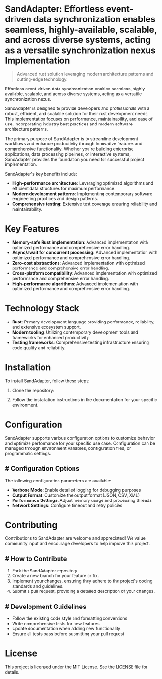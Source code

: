 <!-- fallback_SandAdapter_20251020182343_92041 -->

# SandAdapter: Effortless event-driven data synchronization enables seamless, highly-available, scalable, and across diverse systems, acting as a versatile synchronization nexus Implementation
> Advanced rust solution leveraging modern architecture patterns and cutting-edge technology.

Effortless event-driven data synchronization enables seamless, highly-available, scalable, and across diverse systems, acting as a versatile synchronization nexus.

SandAdapter is designed to provide developers and professionals with a robust, efficient, and scalable solution for their rust development needs. This implementation focuses on performance, maintainability, and ease of use, incorporating industry best practices and modern software architecture patterns.

The primary purpose of SandAdapter is to streamline development workflows and enhance productivity through innovative features and comprehensive functionality. Whether you're building enterprise applications, data processing pipelines, or interactive systems, SandAdapter provides the foundation you need for successful project implementation.

SandAdapter's key benefits include:

* **High-performance architecture**: Leveraging optimized algorithms and efficient data structures for maximum performance.
* **Modern development patterns**: Implementing contemporary software engineering practices and design patterns.
* **Comprehensive testing**: Extensive test coverage ensuring reliability and maintainability.

# Key Features

* **Memory-safe Rust implementation**: Advanced implementation with optimized performance and comprehensive error handling.
* **Async/await for concurrent processing**: Advanced implementation with optimized performance and comprehensive error handling.
* **Zero-cost abstractions**: Advanced implementation with optimized performance and comprehensive error handling.
* **Cross-platform compatibility**: Advanced implementation with optimized performance and comprehensive error handling.
* **High-performance algorithms**: Advanced implementation with optimized performance and comprehensive error handling.

# Technology Stack

* **Rust**: Primary development language providing performance, reliability, and extensive ecosystem support.
* **Modern tooling**: Utilizing contemporary development tools and frameworks for enhanced productivity.
* **Testing frameworks**: Comprehensive testing infrastructure ensuring code quality and reliability.

# Installation

To install SandAdapter, follow these steps:

1. Clone the repository:


2. Follow the installation instructions in the documentation for your specific environment.

# Configuration

SandAdapter supports various configuration options to customize behavior and optimize performance for your specific use case. Configuration can be managed through environment variables, configuration files, or programmatic settings.

## # Configuration Options

The following configuration parameters are available:

* **Verbose Mode**: Enable detailed logging for debugging purposes
* **Output Format**: Customize the output format (JSON, CSV, XML)
* **Performance Settings**: Adjust memory usage and processing threads
* **Network Settings**: Configure timeout and retry policies

# Contributing

Contributions to SandAdapter are welcome and appreciated! We value community input and encourage developers to help improve this project.

## # How to Contribute

1. Fork the SandAdapter repository.
2. Create a new branch for your feature or fix.
3. Implement your changes, ensuring they adhere to the project's coding standards and guidelines.
4. Submit a pull request, providing a detailed description of your changes.

## # Development Guidelines

* Follow the existing code style and formatting conventions
* Write comprehensive tests for new features
* Update documentation when adding new functionality
* Ensure all tests pass before submitting your pull request

# License

This project is licensed under the MIT License. See the [LICENSE](https://github.com/Lyche6666/SandAdapter/blob/main/LICENSE) file for details.
